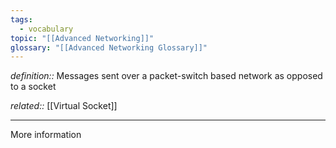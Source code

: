 ```yaml
---
tags:
  - vocabulary
topic: "[[Advanced Networking]]"
glossary: "[[Advanced Networking Glossary]]"
---
```

*definition::* Messages sent over a packet-switch based network as opposed to a socket

*related::* [[Virtual Socket]]

---

More information